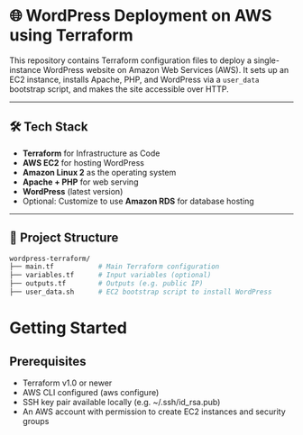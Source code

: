 # 🌐 WordPress Deployment on AWS using Terraform

This repository contains Terraform configuration files to deploy a single-instance WordPress website on Amazon Web Services (AWS). It sets up an EC2 instance, installs Apache, PHP, and WordPress via a `user_data` bootstrap script, and makes the site accessible over HTTP.

---

## 🛠️ Tech Stack

- **Terraform** for Infrastructure as Code
- **AWS EC2** for hosting WordPress
- **Amazon Linux 2** as the operating system
- **Apache + PHP** for web serving
- **WordPress** (latest version)
- Optional: Customize to use **Amazon RDS** for database hosting

---

## 📁 Project Structure

```bash
wordpress-terraform/
├── main.tf           # Main Terraform configuration
├── variables.tf      # Input variables (optional)
├── outputs.tf        # Outputs (e.g. public IP)
├── user_data.sh      # EC2 bootstrap script to install WordPress
```

# Getting Started
## Prerequisites
  - Terraform v1.0 or newer
  - AWS CLI configured (aws configure)
  - SSH key pair available locally (e.g. ~/.ssh/id_rsa.pub)
  - An AWS account with permission to create EC2 instances and security groups
